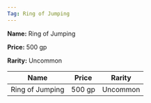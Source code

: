 ```yaml
---
Tag: Ring of Jumping
---
```


**Name:** Ring of Jumping

**Price:** 500 gp

**Rarity:** Uncommon

| Name     | Price     | Rarity     |
| -------- | --------- | ---------- |
| Ring of Jumping | 500 gp | Uncommon |
